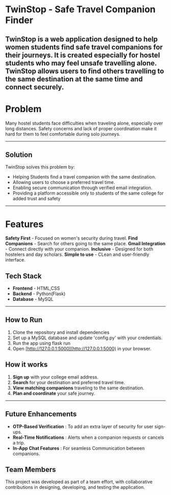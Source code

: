 # TwinStop - Safe Travel Companion Finder

**TwinStop** is a web application designed to help women students find safe travel companions for their journeys. It is created especially for hostel students who may feel unsafe travelling alone. TwinStop allows users to find others travelling to the same destination at the same time and connect securely.
---

# Problem

Many hostel students face difficulties when traveling alone, especially over long distances. Safety concerns and lack of proper coordination make it hard for them to feel comfortable during solo journeys.

---
## Solution

TwinStop solves this problem by:
- Helping Students find a travel companion with the same destination.
- Allowing users to choose a preferred travel time.
- Enabling secure communication through verified email integration.
- Providing a platform accessible only to students of the same college for added trust and safety

---
# Features

**Safety First** - Focused on women's security during travel.
**Find Companions** - Search for others going to the same place.
**Gmail Integration** - Connect directly with your companion.
**Inclusive** - Designed for both hostelers and day scholars.
**Simple to use** - CLean and user-friendly interface.

## Tech Stack

- **Frontend** - HTML,CSS
- **Backend** - Python(Flask)
- **Database** - MySQL

---

## How to Run
1. Clone the repository and install dependencies
2. Set up a MySQL database and update 'config.py' with your credentials.
3. Run the app using flask run
4. Open [http://127.0.0.1:5000](http://127.0.0.1:5000) in your browser.

## How it works

1. **Sign up** with your college email address.
2. **Search** for your destination and preferred travel time.
3. **View matching companions** traveling to the same destination.
4. **Plan and coordinate** your safe journey.

---
## Future Enhancements

- **OTP-Based Verification** : To add an extra layer of security for user sign-ups.
- **Real-Time Notifications** : Alerts when a companion requests or cancels a trip.
- **In-App Chat Features** : For seamless Communication between companions.

## Team Members

This project was developed as part of a team effort, with collaborative contributions in designing, developing, and testing the application.

